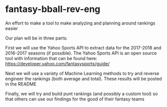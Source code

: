 # fantasy-bball-rev-eng
An effort to make a tool to make analyzing and planning around rankings easier

Our plan will be in three parts:

First we will use the Yahoo Sports API to extract data for the 2017-2018 and 2016-2017 seasons (if possible).  The Yahoo Sports API is an open source tool with information that can be found here: https://developer.yahoo.com/fantasysports/guide/

Next we will use a variety of Machine Learning methods to try and reverse engineer the rankings (both average and total).  These results will be posted in the README

Finally, we will try and build punt rankings (and possibly a custom tool) so that others can use our findings for the good of their fantasy teams

